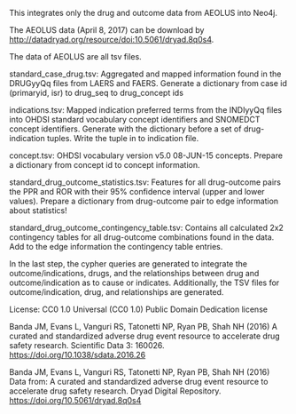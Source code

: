 This integrates only the drug and outcome data from AEOLUS into Neo4j.

The AEOLUS data (April 8, 2017) can be download by http://datadryad.org/resource/doi:10.5061/dryad.8q0s4. 

The data of AEOLUS are all tsv files.

standard_case_drug.tsv: Aggregated and mapped information found in the DRUGyyQq files from LAERS and FAERS.
Generate a dictionary from case id (primaryid, isr) to drug_seq to drug_concept ids

indications.tsv: Mapped indication preferred terms from the INDIyyQq files into OHDSI standard vocabulary concept identifiers and SNOMEDCT concept identifiers.
Generate with the dictionary before a set of drug-indication tuples. Write the tuple in to indication file.

concept.tsv: OHDSI vocabulary version v5.0 08-JUN-15 concepts.
Prepare a dictionary from concept id to concept information.

standard_drug_outcome_statistics.tsv: Features for all drug-outcome pairs the PPR and ROR with their 95% confidence interval (upper and lower values).
Prepare a dictionary from drug-outcome pair to edge information about statistics!

standard_drug_outcome_contingency_table.tsv: Contains all calculated 2x2 contingency tables for all drug-outcome combinations found in the data.
Add to the edge information the contingency table entries.

In the last step, the cypher queries are generated to integrate the outcome/indications, drugs, and the relationships between drug and outcome/indication as to cause or indicates. 
Additionally, the TSV files for outcome/indication, drug, and relationships are generated.


License: CC0 1.0 Universal (CC0 1.0) Public Domain Dedication license 

Banda JM, Evans L, Vanguri RS, Tatonetti NP, Ryan PB, Shah NH (2016) A curated and standardized adverse drug event resource to accelerate drug safety research. Scientific Data 3: 160026. https://doi.org/10.1038/sdata.2016.26

Banda JM, Evans L, Vanguri RS, Tatonetti NP, Ryan PB, Shah NH (2016) Data from: A curated and standardized adverse drug event resource to accelerate drug safety research. Dryad Digital Repository. https://doi.org/10.5061/dryad.8q0s4